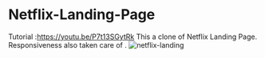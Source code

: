 # Netflix-Landing-Page
Tutorial :https://youtu.be/P7t13SGytRk
This a clone of Netflix Landing Page.
Responsiveness also taken care of .
![netflix-landing](https://user-images.githubusercontent.com/45715802/188306076-1009e23a-2181-485e-a310-4222e6d47607.gif)
